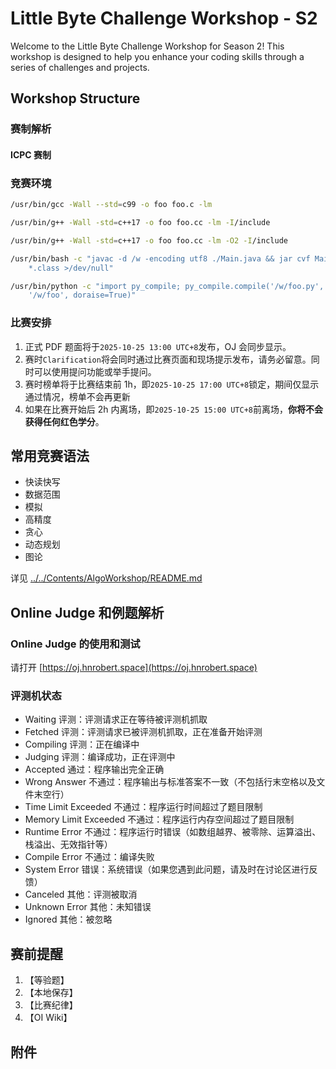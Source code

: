# Little Byte Challenge Workshop - S2

Welcome to the Little Byte Challenge Workshop for Season 2! This workshop is designed to help you enhance your coding skills through a series of challenges and projects.

## Workshop Structure

### 赛制解析

#### ICPC 赛制

### 竞赛环境

```bash
/usr/bin/gcc -Wall --std=c99 -o foo foo.c -lm

/usr/bin/g++ -Wall -std=c++17 -o foo foo.cc -lm -I/include

/usr/bin/g++ -Wall -std=c++17 -o foo foo.cc -lm -O2 -I/include

/usr/bin/bash -c "javac -d /w -encoding utf8 ./Main.java && jar cvf Main.jar
    *.class >/dev/null"

/usr/bin/python -c "import py_compile; py_compile.compile('/w/foo.py',
    '/w/foo', doraise=True)"
```

### 比赛安排

1. 正式 PDF 题面将于`2025-10-25 13:00 UTC+8`发布，OJ 会同步显示。
2. 赛时`Clarification`将会同时通过比赛页面和现场提示发布，请务必留意。同时可以使用提问功能或举手提问。
3. 赛时榜单将于比赛结束前 1h，即`2025-10-25 17:00 UTC+8`锁定，期间仅显示通过情况，榜单不会再更新
4. 如果在比赛开始后 2h 内离场，即`2025-10-25 15:00 UTC+8`前离场，**你将不会获得任何红色学分**。

## 常用竞赛语法

- 快读快写
- 数据范围
- 模拟
- 高精度
- 贪心
- 动态规划
- 图论

详见 [../../Contents/AlgoWorkshop/README.md](../../Contents/AlgoWorkshop/README.md)

## Online Judge 和例题解析

### Online Judge 的使用和测试

请打开 [https://oj.hnrobert.space](https://oj.hnrobert.space)

### 评测机状态

- Waiting 评测：评测请求正在等待被评测机抓取
- Fetched 评测：评测请求已被评测机抓取，正在准备开始评测
- Compiling 评测：正在编译中
- Judging 评测：编译成功，正在评测中
- Accepted 通过：程序输出完全正确
- Wrong Answer 不通过：程序输出与标准答案不一致（不包括行末空格以及文件末空行）
- Time Limit Exceeded 不通过：程序运行时间超过了题目限制
- Memory Limit Exceeded 不通过：程序运行内存空间超过了题目限制
- Runtime Error 不通过：程序运行时错误（如数组越界、被零除、运算溢出、栈溢出、无效指针等）
- Compile Error 不通过：编译失败
- System Error 错误：系统错误（如果您遇到此问题，请及时在讨论区进行反馈）
- Canceled 其他：评测被取消
- Unknown Error 其他：未知错误
- Ignored 其他：被忽略

## 赛前提醒

1. 【等验题】
2. 【本地保存】
3. 【比赛纪律】
4. 【OI Wiki】

## 附件
